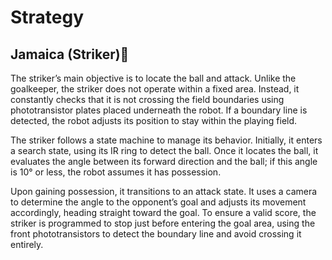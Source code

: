 # Strategy
## Jamaica (Striker)🍹
The striker’s main objective is to locate the ball and attack. Unlike the goalkeeper, the striker does not operate within a fixed area. Instead, it constantly checks that it is not crossing the field boundaries using phototransistor plates placed underneath the robot. If a boundary line is detected, the robot adjusts its position to stay within the playing field.

The striker follows a state machine to manage its behavior. Initially, it enters a search state, using its IR ring to detect the ball. Once it locates the ball, it evaluates the angle between its forward direction and the ball; if this angle is 10° or less, the robot assumes it has possession.

Upon gaining possession, it transitions to an attack state. It uses a camera to determine the angle to the opponent’s goal and adjusts its movement accordingly, heading straight toward the goal. To ensure a valid score, the striker is programmed to stop just before entering the goal area, using the front phototransistors to detect the boundary line and avoid crossing it entirely.